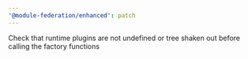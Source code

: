 ```yaml
---
'@module-federation/enhanced': patch
---
```


Check that runtime plugins are not undefined or tree shaken out before calling the factory functions
